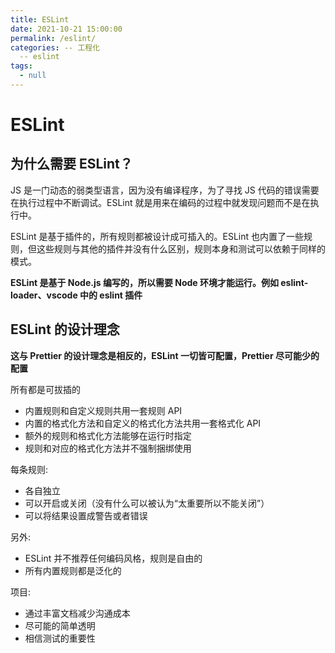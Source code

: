 ```yaml
---
title: ESLint
date: 2021-10-21 15:00:00
permalink: /eslint/
categories: -- 工程化
  -- eslint
tags:
  - null
---
```


# ESLint

## 为什么需要 ESLint？

JS 是一门动态的弱类型语言，因为没有编译程序，为了寻找 JS 代码的错误需要在执行过程中不断调试。ESLint 就是用来在编码的过程中就发现问题而不是在执行中。

ESLint 是基于插件的，所有规则都被设计成可插入的。ESLint 也内置了一些规则，但这些规则与其他的插件并没有什么区别，规则本身和测试可以依赖于同样的模式。

**ESLint 是基于 Node.js 编写的，所以需要 Node 环境才能运行。例如 eslint-loader、vscode 中的 eslint 插件**

## ESLint 的设计理念

**这与 Prettier 的设计理念是相反的，ESLint 一切皆可配置，Prettier 尽可能少的配置**

所有都是可拔插的

- 内置规则和自定义规则共用一套规则 API
- 内置的格式化方法和自定义的格式化方法共用一套格式化 API
- 额外的规则和格式化方法能够在运行时指定
- 规则和对应的格式化方法并不强制捆绑使用

每条规则:

- 各自独立
- 可以开启或关闭（没有什么可以被认为“太重要所以不能关闭”）
- 可以将结果设置成警告或者错误

另外:

- ESLint 并不推荐任何编码风格，规则是自由的
- 所有内置规则都是泛化的

项目:

- 通过丰富文档减少沟通成本
- 尽可能的简单透明
- 相信测试的重要性
